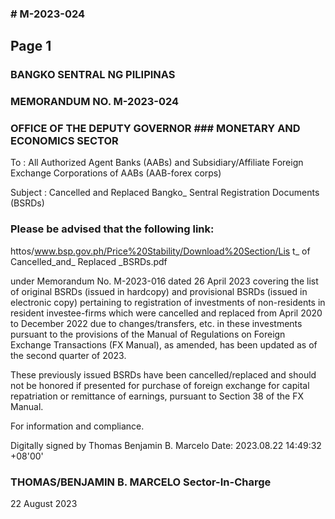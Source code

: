 ### # M-2023-024

## Page 1

### BANGKO SENTRAL NG PILIPINAS

### MEMORANDUM NO. M-2023-024

### OFFICE OF THE DEPUTY GOVERNOR ### MONETARY AND ECONOMICS SECTOR

To : All Authorized Agent Banks (AABs) and Subsidiary/Affiliate Foreign Exchange Corporations of AABs (AAB-forex corps)

Subject : Cancelled and Replaced Bangko_ Sentral Registration Documents (BSRDs)

### Please be advised that the following link:

httos/www.bsp.gov.ph/Price%20Stability/Download%20Section/Lis t_ of Cancelled_and_ Replaced _BSRDs.pdf

under Memorandum No. M-2023-016 dated 26 April 2023 covering the list of original BSRDs (issued in hardcopy) and provisional BSRDs (issued in electronic copy) pertaining to registration of investments of non-residents in resident investee-firms which were cancelled and replaced from April 2020 to December 2022 due to changes/transfers, etc. in these investments pursuant to the provisions of the Manual of Regulations on Foreign Exchange Transactions (FX Manual), as amended, has been updated as of the second quarter of 2023.

These previously issued BSRDs have been cancelled/replaced and should not be honored if presented for purchase of foreign exchange for capital repatriation or remittance of earnings, pursuant to Section 38 of the FX Manual.

For information and compliance.

Digitally signed by Thomas Benjamin B. Marcelo Date: 2023.08.22 14:49:32 +08'00'

### THOMAS/BENJAMIN B. MARCELO Sector-In-Charge

22 August 2023 